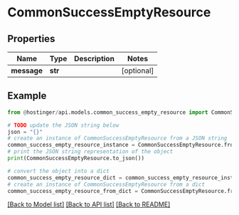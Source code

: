 # CommonSuccessEmptyResource


## Properties

Name | Type | Description | Notes
------------ | ------------- | ------------- | -------------
**message** | **str** |  | [optional] 

## Example

```python
from @hostinger/api.models.common_success_empty_resource import CommonSuccessEmptyResource

# TODO update the JSON string below
json = "{}"
# create an instance of CommonSuccessEmptyResource from a JSON string
common_success_empty_resource_instance = CommonSuccessEmptyResource.from_json(json)
# print the JSON string representation of the object
print(CommonSuccessEmptyResource.to_json())

# convert the object into a dict
common_success_empty_resource_dict = common_success_empty_resource_instance.to_dict()
# create an instance of CommonSuccessEmptyResource from a dict
common_success_empty_resource_from_dict = CommonSuccessEmptyResource.from_dict(common_success_empty_resource_dict)
```
[[Back to Model list]](../README.md#documentation-for-models) [[Back to API list]](../README.md#documentation-for-api-endpoints) [[Back to README]](../README.md)


